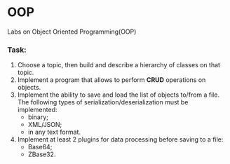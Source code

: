 # OOP

Labs on Object Oriented Programming(OOP)

### Task:

1. Choose a topic, then build and describe a hierarchy of classes on that topic.
2. Implement a program that allows to perform **CRUD** operations on objects.
3. Implement the ability to save and load the list of objects to/from a file. The following types of serialization/deserialization must be implemented:
   - binary;
   - XML/JSON;
   - in any text format.
4. Implement at least 2 plugins for data processing before saving to a file:
   - Base64;
   - ZBase32.

